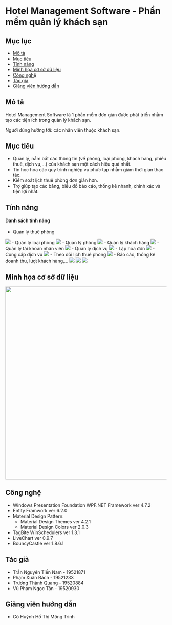 # Hotel Management Software - Phần mềm quản lý khách sạn

## Mục lục

- [Mô tả](#mô-tả)
- [Mục tiêu](#mục-tiêu)
- [Tính năng](#tính-năng)
- [Minh họa cơ sở dữ liệu](#minh-họa-cơ-sở-dữ-liệu)
- [Công nghệ](#công-nghệ)
- [Tác giả](#tác-giả)
- [Giảng viên hướng dẫn](#giảng-viên-hướng-dẫn)

## Mô tả

Hotel Management Software là 1 phần mềm đơn giản được phát triển nhằm tạo các tiện ích trong quản lý khách sạn.

Người dùng hướng tới: các nhân viên thuộc khách sạn.

## Mục tiêu

- Quản lý, nắm bắt các thông tin (về phòng, loại phòng, khách hàng, phiếu thuê, dịch vụ,...) của khách sạn một cách hiệu quả nhất.
- Tin học hóa các quy trình nghiệp vụ phức tạp nhằm giảm thời gian thao tác.
- Kiểm soát lịch thuê phòng đơn giản hơn.
- Trợ giúp tạo các bảng, biểu đồ báo cáo, thống kê nhanh, chính xác và tiện lợi nhất.

## Tính năng

#### Danh sách tính năng
- Quản lý thuê phòng
<img src = "https://user-images.githubusercontent.com/71437616/145173943-46f465a9-92ee-4213-b627-12f45363ad0d.png" >
- Quản lý loại phòng
<img src = "https://user-images.githubusercontent.com/71437616/145174556-e88bbd0c-3dc2-45bb-9544-376a4f84cee2.png" >
- Quản lý phòng
<img src = "https://user-images.githubusercontent.com/71437616/145174414-b4ae5d00-2d76-4d51-bb20-4f7c470afc55.png" >
- Quản lý khách hàng
<img src = "https://user-images.githubusercontent.com/71437616/145173959-844b40bb-2ada-4ca6-85a9-add62e463e13.png" >
- Quản lý tài khoản nhân viên
<img src = "https://user-images.githubusercontent.com/71437616/145173629-e2c04e64-c5fc-4576-9163-ffd4aeaa6441.png" >
- Quản lý dịch vụ
<img src = "https://user-images.githubusercontent.com/71437616/145173954-05f4845d-73c6-4a8c-af3d-9fdc6456caf0.png" >
- Lập hóa đơn
<img src = "https://user-images.githubusercontent.com/71437616/145173940-26fac781-6f1b-488c-a312-db2e82c5c8cb.png" >
- Cung cấp dịch vụ
<img src = "https://user-images.githubusercontent.com/71437616/145174921-7dfc836c-f883-4e4e-b6f8-39fa63b8328e.png" >
- Theo dõi lịch thuê phòng
<img src = "https://user-images.githubusercontent.com/71437616/145173951-9a4e603d-a9a0-4dd0-ac47-e7348f17c221.png" >
- Báo cáo, thống kê doanh thu, lượt khách hàng,...
<img src = "https://user-images.githubusercontent.com/71437616/145173946-2ecbfb46-1865-4ee9-bab2-0e9d0d1e6a9a.png" >
<img src = "https://user-images.githubusercontent.com/71437616/145174351-551b5225-3d82-474f-8fb2-86bd84b5f6eb.png" >
<img src = "https://user-images.githubusercontent.com/71437616/145173957-c16e7d5f-3c14-4771-8226-493f252abc44.png" >

## Minh họa cơ sở dữ liệu

<img src = "https://user-images.githubusercontent.com/71437616/145171299-ec248fec-b865-4fb5-9763-12761e081f3b.png" width = 600>

## Công nghệ

- Windows Presentation Foundation WPF.NET Framework ver 4.7.2
- Entity Framwork ver 6.2.0
- Material Design Pattern:
  - Material Design Themes ver 4.2.1
  - Material Design Colors ver 2.0.3
- TagBite WinSchedulers ver 1.3.1
- LiveChart ver 0.9.7
- BouncyCastle ver 1.8.6.1

## Tác giả

- Trần Nguyên Tiến Nam - 19521871
- Phạm Xuân Bách - 19521233
- Trương Thành Quang - 19520884
- Vũ Phạm Ngọc Tân - 19520930

## Giảng viên hướng dẫn

- Cô Huỳnh Hồ Thị Mộng Trinh
